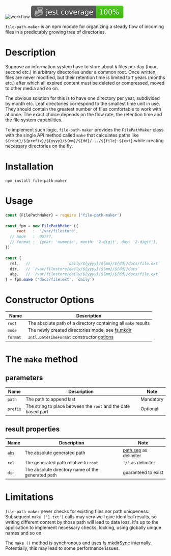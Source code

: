 ![workflow](https://github.com/do-/node-file-path-maker/actions/workflows/main.yml/badge.svg)
![Jest coverage](./badges/coverage-jest%20coverage.svg)

`file-path-maker` is an npm module for organizing a steady flow of incoming files in a predictably growing tree of directories.


# Description

Suppose an information system have to store about `N` files per day (hour, second etc.) in arbitrary directories under a common root. Once written, files are never modified, but their retention time is limited to `T` years (months etc.) after which all expired content must be deleted or compressed, moved to other media and so on.

The obvious solution for this is to have one directory per year, subdivided by month etc. Leaf directories correspond to the smallest time unit in use. They should contain the greatest number of files comfortable to work with at once. The exact choice depends on the flow rate, the retention time and the file system capabilities.

To implement such logic, `file-path-maker` provides the `FilePathMaker` class with the single API method called `make` that calculates paths like `${root}/${prefix}/${yyyy}/${mm}/${dd}/.../${file}.${ext}` while creating necessary directories on the fly.

# Installation
```
npm install file-path-maker
```
# Usage
```js
const {FilePathMaker} = require ('file-path-maker')

const fpm = new FilePathMaker ({
     root   :  '/var/filestore',
  // mode   :  0o777, 
  // format :  {year: 'numeric', month: '2-digit', day: '2-digit'},
})

const {
  rel,   //                `daily/${yyyy}/${mm}/${dd}/docs/file.ext`
  dir,   // `/var/filestore/daily/${yyyy}/${mm}/${dd}/docs`
  abs,   // `/var/filestore/daily/${yyyy}/${mm}/${dd}/docs/file.ext`
} = fpm.make ('docs/file.ext', 'daily')
```

# Constructor Options
| Name  | Description |
| ----  | ----------- |
|`root` | The absolute path of a directory containing all `make` results |
|`mode` | The newly created directories mode, see [fs.mkdir](https://nodejs.org/docs/latest/api/fs.html#fsmkdirpath-options-callback) |
|`format ` | `Intl.DateTimeFormat` constructor [options](https://developer.mozilla.org/en-US/docs/Web/JavaScript/Reference/Global_Objects/Intl/DateTimeFormat/DateTimeFormat#options) |

# The `make` method
## parameters
| Name | Description | Note
| ----  | ----------- | - |
| `path` | The path to append last | Mandatory
| `prefix` | The string to place between the `root` and the date based part | Optional

## result properties
| Name  | Description | Note |
| ----  | ----------- | ---- |
|`abs`  | The absolute generated path | [path.sep](https://nodejs.org/docs/latest/api/path.html#pathsep) as delimiter
|`rel`  | The generated path relative to `root` | `'/'` as delimiter
|`dir`  | The absolute directory name of the generated path | guaranteed to exist

# Limitations

`file-path-maker` never checks for existing files nor path uniqueness. Subsequent `make ('1.txt')` calls may very well give identical results, so writing different content by those path will lead to data loss. It's up to the application to implement necessary checks, locking, using globally unique names and so on.

The `make ()` method is synchronous and uses [fs.mkdirSync](https://nodejs.org/docs/latest/api/fs.html#fsmkdirsyncpath-options) internally. Potentially, this may lead to some performance issues.
